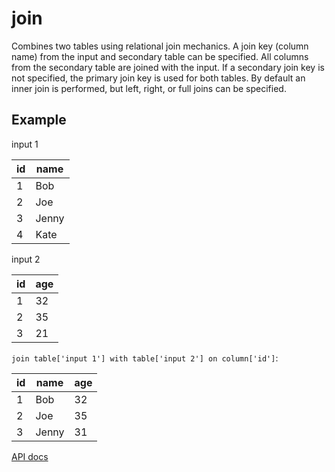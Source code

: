 # join

Combines two tables using relational join mechanics. A join key (column name) from the input and secondary table can be specified. All columns from the secondary table are joined with the input. If a secondary join key is not specified, the primary join key is used for both tables. By default an inner join is performed, but left, right, or full joins can be specified.

## Example

input 1

| id  | name  |
| --- | ----- |
| 1   | Bob   |
| 2   | Joe   |
| 3   | Jenny |
| 4   | Kate  |

input 2

| id  | age |
| --- | --- |
| 1   | 32  |
| 2   | 35  |
| 3   | 21  |

`join table['input 1'] with table['input 2'] on column['id']`:

| id  | name  | age |
| --- | ----- | --- |
| 1   | Bob   | 32  |
| 2   | Joe   | 35  |
| 3   | Jenny | 31  |

[API docs](https://github.com/microsoft/datashaper/blob/main/javascript/schema/docs/markdown/schema.joinargs.md)